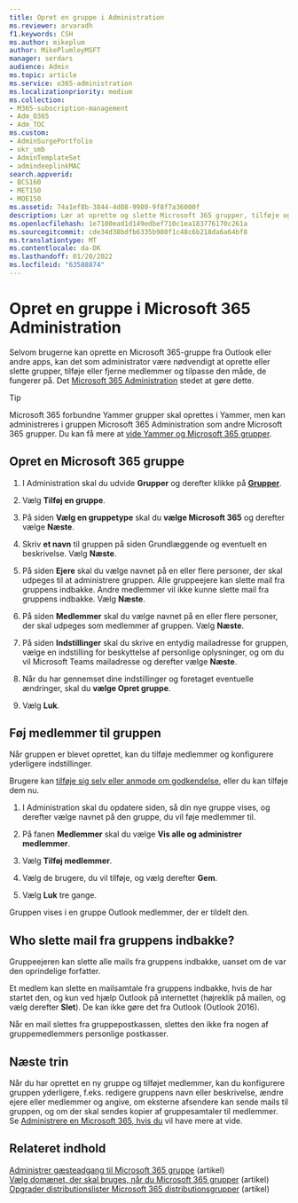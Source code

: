 ```yaml
---
title: Opret en gruppe i Administration
ms.reviewer: arvaradh
f1.keywords: CSH
ms.author: mikeplum
author: MikePlumleyMSFT
manager: serdars
audience: Admin
ms.topic: article
ms.service: o365-administration
ms.localizationpriority: medium
ms.collection:
- M365-subscription-management
- Adm_O365
- Adm_TOC
ms.custom:
- AdminSurgePortfolio
- okr_smb
- AdminTemplateSet
- admindeeplinkMAC
search.appverid:
- BCS160
- MET150
- MOE150
ms.assetid: 74a1ef8b-3844-4d08-9980-9f8f7a36000f
description: Lær at oprette og slette Microsoft 365 grupper, tilføje og fjerne gruppemedlemmer og tilpasse den måde, gruppen fungerer på.
ms.openlocfilehash: 1e7100ead1d149edbef710c1ea183776170c261a
ms.sourcegitcommit: cde34d38bdfb6335b980f1c48c6b218da6a64bf8
ms.translationtype: MT
ms.contentlocale: da-DK
ms.lasthandoff: 01/20/2022
ms.locfileid: "63588874"
---
```

# <a name="create-a-group-in-the-microsoft-365-admin-center"></a>Opret en gruppe i Microsoft 365 Administration
  
Selvom brugerne kan oprette en Microsoft 365-gruppe fra Outlook eller andre apps, kan det som administrator være nødvendigt at oprette eller slette grupper, tilføje eller fjerne medlemmer og tilpasse den måde, de fungerer på. Det <a href="https://go.microsoft.com/fwlink/p/?linkid=2052855" target="_blank">Microsoft 365 Administration</a> stedet at gøre dette. 

> [!TIP]
> Microsoft 365 forbundne Yammer grupper skal oprettes i Yammer, men kan administreres i gruppen Microsoft 365 Administration som andre Microsoft 365 grupper. Du kan få mere at [vide Yammer og Microsoft 365 grupper](/yammer/manage-yammer-groups/yammer-and-office-365-groups). 

## <a name="create-a-microsoft-365-group"></a>Opret en Microsoft 365 gruppe

1. I Administration skal du udvide **Grupper** og derefter klikke på <a href="https://go.microsoft.com/fwlink/p/?linkid=2052855" target="_blank">**Grupper**</a>.

2. Vælg **Tilføj en gruppe**.
  
3. På siden **Vælg en gruppetype** skal du **vælge Microsoft 365** og derefter vælge **Næste**.

4. Skriv **et navn** til gruppen på siden Grundlæggende og eventuelt en beskrivelse. Vælg **Næste**.

5.  På siden **Ejere** skal du vælge navnet på en eller flere personer, der skal udpeges til at administrere gruppen. Alle gruppeejere kan slette mail fra gruppens indbakke. Andre medlemmer vil ikke kunne slette mail fra gruppens indbakke. Vælg **Næste**.

6.  På siden **Medlemmer** skal du vælge navnet på en eller flere personer, der skal udpeges som medlemmer af gruppen. Vælg **Næste**.

7. På siden **Indstillinger** skal du skrive en entydig mailadresse for gruppen, vælge en indstilling for beskyttelse af personlige oplysninger, og om du vil Microsoft Teams mailadresse og derefter vælge **Næste**.
    
8. Når du har gennemset dine indstillinger og foretaget eventuelle ændringer, skal du **vælge Opret gruppe**.

9. Vælg **Luk**.
    
## <a name="add-members-to-the-group"></a>Føj medlemmer til gruppen

Når gruppen er blevet oprettet, kan du tilføje medlemmer og konfigurere yderligere indstillinger.

Brugere kan [tilføje sig selv eller anmode om godkendelse](https://support.microsoft.com/office/2e59e19c-b872-44c8-ae84-0acc4b79c45d), eller du kan tilføje dem nu.

1. I Administration skal du opdatere siden, så din nye gruppe vises, og derefter vælge navnet på den gruppe, du vil føje medlemmer til.
    
2. På fanen **Medlemmer** skal du vælge **Vis alle og administrer medlemmer**.

3. Vælg **Tilføj medlemmer**.
    
4. Vælg de brugere, du vil tilføje, og vælg derefter **Gem**.
    
5. Vælg **Luk** tre gange. 
    
Gruppen vises i en gruppe Outlook medlemmer, der er tildelt den.

## <a name="who-can-delete-email-from-the-group-inbox"></a>Who slette mail fra gruppens indbakke?

Gruppeejeren kan slette alle mails fra gruppens indbakke, uanset om de var den oprindelige forfatter.
  
Et medlem kan slette en mailsamtale fra gruppens indbakke, hvis de har startet den, og kun ved hjælp Outlook på internettet (højreklik på mailen, og vælg derefter **Slet**). De kan ikke gøre det fra Outlook (Outlook 2016).
  
Når en mail slettes fra gruppepostkassen, slettes den ikke fra nogen af gruppemedlemmers personlige postkasser.

## <a name="next-steps"></a>Næste trin

Når du har oprettet en ny gruppe og tilføjet medlemmer, kan du konfigurere gruppen yderligere, f.eks. redigere gruppens navn eller beskrivelse, ændre ejere eller medlemmer og angive, om eksterne afsendere kan sende mails til gruppen, og om der skal sendes kopier af gruppesamtaler til medlemmer. Se [Administrere en Microsoft 365, hvis du](manage-groups.md) vil have mere at vide.

## <a name="related-content"></a>Relateret indhold

[Administrer gæsteadgang til Microsoft 365 gruppe](https://support.microsoft.com/office/bfc7a840-868f-4fd6-a390-f347bf51aff6) (artikel)\
[Vælg domænet, der skal bruges, når du Microsoft 365 grupper](../../solutions/choose-domain-to-create-groups.md) (artikel)\
[Opgrader distributionslister Microsoft 365 distributionsgrupper](../manage/upgrade-distribution-lists.md) (artikel)
